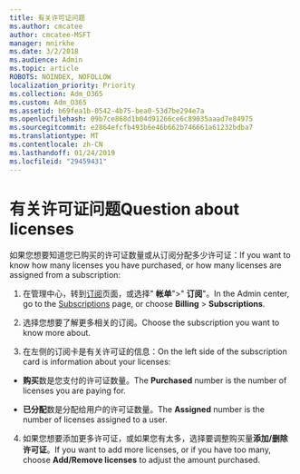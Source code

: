 ```yaml
---
title: 有关许可证问题
ms.author: cmcatee
author: cmcatee-MSFT
manager: mnirkhe
ms.date: 3/2/2018
ms.audience: Admin
ms.topic: article
ROBOTS: NOINDEX, NOFOLLOW
localization_priority: Priority
ms.collection: Adm_O365
ms.custom: Adm_O365
ms.assetid: b69fea1b-0542-4b75-bea0-53d7be294e7a
ms.openlocfilehash: 09b7ce868d1b04d91266ce6c89035aaad7e84975
ms.sourcegitcommit: e2864efcfb493b6e46b662b746661a61232bdba7
ms.translationtype: MT
ms.contentlocale: zh-CN
ms.lasthandoff: 01/24/2019
ms.locfileid: "29459431"
---
```

# <a name="question-about-licenses"></a><span data-ttu-id="bf545-102">有关许可证问题</span><span class="sxs-lookup"><span data-stu-id="bf545-102">Question about licenses</span></span>

<span data-ttu-id="bf545-103">如果您想要知道您已购买的许可证数量或从订阅分配多少许可证：</span><span class="sxs-lookup"><span data-stu-id="bf545-103">If you want to know how many licenses you have purchased, or how many licenses are assigned from a subscription:</span></span>
  
1. <span data-ttu-id="bf545-104">在管理中心，转到[订阅](https://go.microsoft.com/fwlink/p/?linkid=842054)页面，或选择" **帐单**"\>" **订阅**"。</span><span class="sxs-lookup"><span data-stu-id="bf545-104">In the Admin center, go to the [Subscriptions](https://go.microsoft.com/fwlink/p/?linkid=842054) page, or choose **Billing** \> **Subscriptions**.</span></span>
    
2. <span data-ttu-id="bf545-105">选择您想要了解更多相关的订阅。</span><span class="sxs-lookup"><span data-stu-id="bf545-105">Choose the subscription you want to know more about.</span></span>
    
3. <span data-ttu-id="bf545-106">在左侧的订阅卡是有关许可证的信息：</span><span class="sxs-lookup"><span data-stu-id="bf545-106">On the left side of the subscription card is information about your licenses:</span></span>
    
  - <span data-ttu-id="bf545-107">**购买**数是您支付的许可证数量。</span><span class="sxs-lookup"><span data-stu-id="bf545-107">The **Purchased** number is the number of licenses you are paying for.</span></span> 
    
  - <span data-ttu-id="bf545-108">**已分配**数是分配给用户的许可证数量。</span><span class="sxs-lookup"><span data-stu-id="bf545-108">The **Assigned** number is the number of licenses assigned to a user.</span></span> 
    
4. <span data-ttu-id="bf545-109">如果您想要添加更多许可证，或如果您有太多，选择要调整购买量**添加/删除许可证**。</span><span class="sxs-lookup"><span data-stu-id="bf545-109">If you want to add more licenses, or if you have too many, choose **Add/Remove licenses** to adjust the amount purchased.</span></span> 
    

